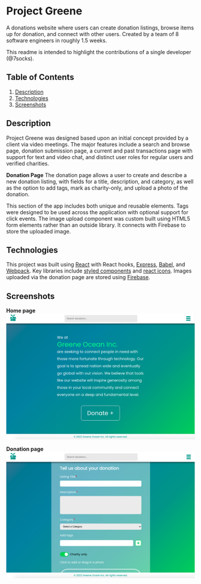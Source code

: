 # Project Greene

A donations website where users can create donation listings, browse items up for donation, and connect with other users.
Created by a team of 8 software engineers in roughly 1.5 weeks.

This readme is intended to highlight the contributions of a single developer (@7socks).

## Table of Contents
1. [Description](#description)
2. [Technologies](#technologies)
3. [Screenshots](#screenshots)

## Description
Project Greene was designed based upon an initial concept provided by a client via video meetings. The major features include a search and browse page, donation submission page, a current and past transactions page with support for text and video chat, and distinct user roles for regular users and verified charities.

**Donation Page**
The donation page allows a user to create and describe a new donation listing, with fields for a title, description, and category, as well as the option to add tags, mark as charity-only, and upload a photo of the donation.

This section of the app includes both unique and reusable elements. Tags were designed to be used across the application with optional support for click events. The image upload component was custom built using HTML5 form elements rather than an outside library. It connects with Firebase to store the uploaded image.

## Technologies
This project was built using [React](https://reactjs.org) with React hooks, [Express](https://expressjs.com), [Babel](https://babeljs.io), and [Webpack](https://webpack.js.org). Key libraries include [styled components](https://styled-components.com) and [react icons](https://react-icons.github.io/react-icons). Images uploaded via the donation page are stored using [Firebase](https://firebase.google.com).

## Screenshots
**Home page**
![home page](.readme_images/homepage.png)

**Donation page**
![donation page](.readme_images/donationpage.png)